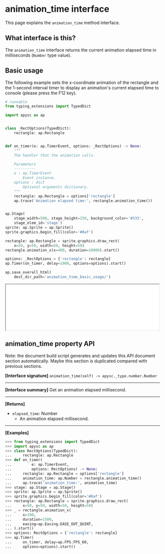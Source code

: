 # animation_time interface

This page explains the `animation_time` method interface.

## What interface is this?

The `animation_time` interface returns the current animation elapsed time in milliseconds (`Number` type value).

## Basic usage

The following example sets the x-coordinate animation of the rectangle and the 1-second interval timer to display an animation's current elapsed time to console (please press the F12 key).

```py
# runnable
from typing_extensions import TypedDict

import apysc as ap


class _RectOptions(TypedDict):
    rectangle: ap.Rectangle


def on_timer(e: ap.TimerEvent, options: _RectOptions) -> None:
    """
    The handler that the animation calls.

    Parameters
    ----------
    e : ap.TimerEvent
        Event instance.
    options : dict
        Optional arguments dictionary.
    """
    rectangle: ap.Rectangle = options['rectangle']
    ap.trace('Animation elapsed time:', rectangle.animation_time())


ap.Stage(
    stage_width=500, stage_height=150, background_color='#333',
    stage_elem_id='stage')
sprite: ap.Sprite = ap.Sprite()
sprite.graphics.begin_fill(color='#0af')

rectangle: ap.Rectangle = sprite.graphics.draw_rect(
    x=50, y=50, width=50, height=50)
rectangle.animation_x(x=400, duration=10000).start()

options: _RectOptions = {'rectangle': rectangle}
ap.Timer(on_timer, delay=1000, options=options).start()

ap.save_overall_html(
    dest_dir_path='animation_time_basic_usage/')
```

<iframe src="static/animation_time_basic_usage/index.html" width="500" height="150"></iframe>


## animation_time property API

<!-- Docstring: apysc._animation.animation_time_interface.AnimationTimeInterface.animation_time -->

<span class="inconspicuous-txt">Note: the document build script generates and updates this API document section automatically. Maybe this section is duplicated compared with previous sections.</span>

**[Interface signature]** `animation_time(self) -> apysc._type.number.Number`<hr>

**[Interface summary]** Get an animation elapsed millisecond.<hr>

**[Returns]**

- `elapsed_time`: Number
  - An animation elapsed millisecond.

<hr>

**[Examples]**

```py
>>> from typing_extensions import TypedDict
>>> import apysc as ap
>>> class RectOptions(TypedDict):
...     rectangle: ap.Rectangle
>>> def on_timer(
...         e: ap.TimerEvent,
...         options: RectOptions) -> None:
...     rectangle: ap.Rectangle = options['rectangle']
...     animation_time: ap.Number = rectangle.animation_time()
...     ap.trace('animation_time:', animation_time)
>>> stage: ap.Stage = ap.Stage()
>>> sprite: ap.Sprite = ap.Sprite()
>>> sprite.graphics.begin_fill(color='#0af')
>>> rectangle: ap.Rectangle = sprite.graphics.draw_rect(
...     x=50, y=50, width=50, height=50)
>>> _ = rectangle.animation_x(
...     x=100,
...     duration=1500,
...     easing=ap.Easing.EASE_OUT_QUINT,
... ).start()
>>> options: RectOptions = {'rectangle': rectangle}
>>> ap.Timer(
...     on_timer, delay=ap.FPS.FPS_60,
...     options=options).start()
```